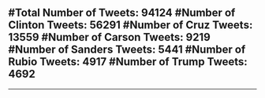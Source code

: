 #Total Number of Tweets: 94124 
#Number of Clinton Tweets: 56291
#Number of Cruz Tweets: 13559
#Number of Carson Tweets: 9219
#Number of Sanders Tweets: 5441
#Number of Rubio Tweets: 4917
#Number of Trump Tweets: 4692
---
---
